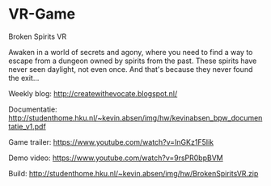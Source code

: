 # VR-Game
Broken Spirits VR

Awaken in a world of secrets and agony, where you need to find a way to escape from a dungeon owned by spirits from the past. These spirits have never seen daylight, not even once. And that's because they never found the exit...

Weekly blog:
http://createwithevocate.blogspot.nl/

Documentatie:
http://studenthome.hku.nl/~kevin.absen/img/hw/kevinabsen_bpw_documentatie_v1.pdf

Game trailer:
https://www.youtube.com/watch?v=InGKz1F5Iik

Demo video:
https://www.youtube.com/watch?v=9rsPR0bpBVM

Build:
http://studenthome.hku.nl/~kevin.absen/img/hw/BrokenSpiritsVR.zip
